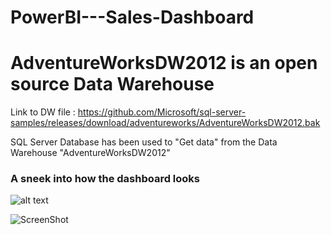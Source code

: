 # PowerBI---Sales-Dashboard

# AdventureWorksDW2012 is an open source Data Warehouse

Link to DW file : https://github.com/Microsoft/sql-server-samples/releases/download/adventureworks/AdventureWorksDW2012.bak

SQL Server Database has been used to "Get data" from the Data Warehouse "AdventureWorksDW2012"
<h3> A sneek into how the dashboard looks</h3>

![alt text](https://github.com/ahhanan07/ahhanan07/PowerBI---Sales-Dashboard/blob/main/AdventureWorks_Dashboard_Snippet.PNG?raw=true)

![ScreenShot](https://raw.github.com/ahhanan07/PowerBI---Sales-Dashboard/{main}/AdventureWorks_Dashboard_Snippet.PNG)
